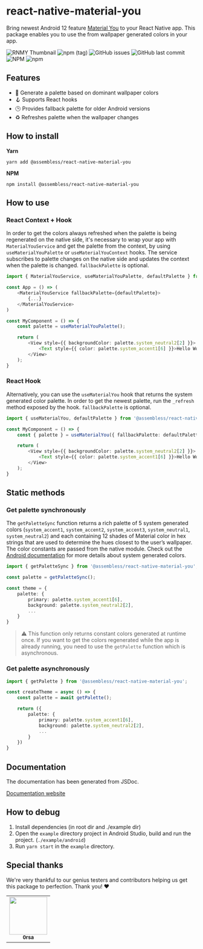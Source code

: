 # react-native-material-you
Bring newest Android 12 feature [Material You](https://material.io/blog/announcing-material-you) to your React Native app. This package enables you to use the from wallpaper generated colors in your app. 

![RNMY Thumbnail](https://i.imgur.com/fcdOyLs.png)
![npm (tag)](https://img.shields.io/npm/v/@assembless/react-native-material-you/latest?style=for-the-badge)
![GitHub issues](https://img.shields.io/github/issues-raw/assembless/react-native-material-you?style=for-the-badge)
![GitHub last commit](https://img.shields.io/github/last-commit/assembless/react-native-material-you?style=for-the-badge)
![NPM](https://img.shields.io/npm/l/@assembless/react-native-material-you?style=for-the-badge)
![npm](https://img.shields.io/npm/dt/@assembless/react-native-material-you?style=for-the-badge)

## Features

- 🎨 Generate a palette based on dominant wallpaper colors
- 🪝 Supports React hooks
- 🕒 Provides fallback palette for older Android versions
- ♻️ Refreshes palette when the wallpaper changes

## How to install

**Yarn**
```
yarn add @assembless/react-native-material-you
```

**NPM**
```
npm install @assembless/react-native-material-you
```

## How to use

### React Context + Hook
In order to get the colors always refreshed when the palette is being regenerated on the native side, it's necessary to wrap your app with `MaterialYouService` and get the palette from the context, by using `useMaterialYouPalette` or `useMaterialYouContext` hooks.
The service subscribes to palette changes on the native side and updates the context when the palette is changed. `fallbackPalette` is optional.

```typescript
import { MaterialYouService, useMaterialYouPalette, defaultPalette } from '@assembless/react-native-material-you';

const App = () => (
    <MaterialYouService fallbackPalette={defaultPalette}>
        {...}
    </MaterialYouService>
)

const MyComponent = () => {
    const palette = useMaterialYouPalette();

    return (
        <View style={{ backgroundColor: palette.system_neutral2[2] }}>
            <Text style={{ color: palette.system_accent1[6] }}>Hello World</Text>
        </View>
    );
}
```

### React Hook
Alternatively, you can use the `useMaterialYou` hook that returns the system generated color palette. In order to get the newest palette, run the `_refresh` method exposed by the hook. `fallbackPalette` is optional.
```typescript
import { useMaterialYou, defaultPalette } from '@assembless/react-native-material-you';

const MyComponent = () => {
    const { palette } = useMaterialYou({ fallbackPalette: defaultPalette });

    return (
        <View style={{ backgroundColor: palette.system_neutral2[2] }}>
            <Text style={{ color: palette.system_accent1[6] }}>Hello World</Text>
        </View>
    );
}
```

## Static methods

### Get palette synchronously
The `getPaletteSync` function returns a rich palette of 5 system generated colors (`system_accent1`, `system_accent2`, `system_accent3`, `system_neutral1`, `system_neutral2`) and each containing 12 shades of Material color in hex strings that are used to determine the hues closest to the user’s wallpaper. The color constants are passed from the native module. Check out the [Android documentation](https://developer.android.com/reference/android/R.color#system_accent1_0) for more details about system generated colors.

```typescript
import { getPaletteSync } from '@assembless/react-native-material-you';

const palette = getPaletteSync();

const theme = {
    palette: {
        primary: palette.system_accent1[6],
        background: palette.system_neutral2[2],
        ...
    }
}
```

> ⚠️ This function only returns constant colors generated at runtime once. If you want to get the colors regenerated while the app is already running, you need to use the `getPalette` function which is asynchronous.

### Get palette asynchronously
```typescript
import { getPalette } from '@assembless/react-native-material-you';

const createTheme = async () => {
    const palette = await getPalette();

    return ({
        palette: {
            primary: palette.system_accent1[6],
            background: palette.system_neutral2[2],
            ...
        }
    })
}
```

## Documentation

The documentation has been generated from JSDoc.

[Documentation website](https://assembless.github.io/react-native-material-you/index.html)

## How to debug

1. Install dependencies (in root dir and ./example dir)
2. Open the `example` directory project in Android Studio, build and run the project. (`./example/android`)
3. Run `yarn start` in the `example` directory.

## Special thanks

We're very thankful to our genius testers and contributors helping us get this package to perfection. Thank you! :heart:

<table>
  <tr>
    <td align="center">
        <a href="https://github.com/0rsa">
            <img src="https://avatars.githubusercontent.com/u/769750?v=3?s=100" width="100px;" alt=""/>
            <br />
            <sub><b>0rsa</b></sub>
        </a>
        <br />
    </td>
  </tr>
</table>

